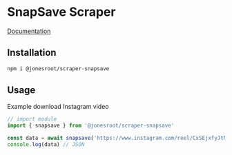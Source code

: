 # SnapSave Scraper
[Documentation](https://jonesroot.github.io/scraper/modules/_bochilteam_scraper_instagram.html)

## Installation
```sh
npm i @jonesroot/scraper-snapsave
```

## Usage 
Example download Instagram video
```ts
// import module
import { snapsave } from '@jonesroot/scraper-snapsave'

const data = await snapsave('https://www.instagram.com/reel/CxSEjxfyJtN')
console.log(data) // JSON
```
